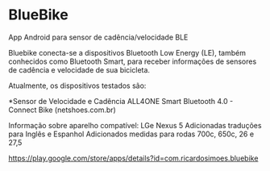 # BlueBike
App Android para sensor de cadência/velocidade BLE

Bluebike conecta-se a dispositivos Bluetooth Low Energy (LE), também conhecidos como Bluetooth Smart, para receber informações de sensores de cadência e velocidade de sua bicicleta.

Atualmente, os dispositivos testados são:

*Sensor de Velocidade e Cadência ALL4ONE Smart Bluetooth 4.0 - Connect Bike (netshoes.com.br)


Informação sobre aparelho compatível: LGe Nexus 5
Adicionadas traduções para Inglês e Espanhol
Adicionados medidas para rodas 700c, 650c, 26 e 27,5


https://play.google.com/store/apps/details?id=com.ricardosimoes.bluebike
